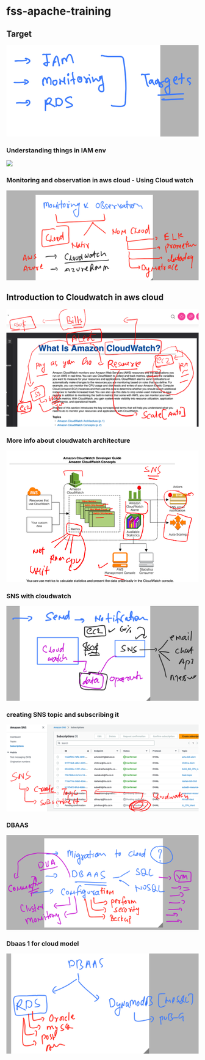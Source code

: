 # fss-apache-training
## Target 

<img src="tg.png">

### Understanding things in IAM env 

<img src="iam.png">

### Monitoring and observation in aws cloud - Using Cloud watch 

<img src="clwatch.png">

## Introduction to Cloudwatch in aws cloud 

<img src="cloudwatch2.png">

### More info about cloudwatch architecture 

<img src="arch.png">

### SNS with cloudwatch 

<img src="sns.png">

### creating SNS topic and subscribing it 

<img src="sns1.png">

### DBAAS 

<img src="dbaas.png">

### Dbaas 1 for cloud model 

<img src="cloudm.png">

